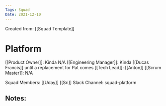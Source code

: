 ```yaml
---
Tags: Squad 
Date: 2021-12-10
---
```

Created from: [[Squad Template]]

# Platform
 
[[Product Owner]]: Kinda N/A
[[Engineering Manager]]: Kinda [[Ducas Francis]] until a replacement for Pat comes
[[Tech Lead]]: [[Anton]]
[[Scrum Master]]:  N/A

Squad Members:  [[Uday]] [[Sri]]
Slack Channel: squad-platform

## Notes:

